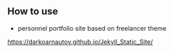 ## How to use
- personnel portfolio site based on freelancer theme

https://darkoarnautov.github.io/Jekyll_Static_Site/
